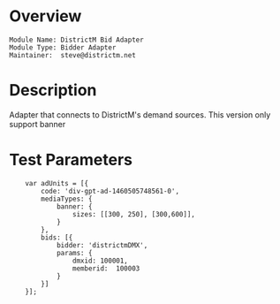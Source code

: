 # Overview

```
Module Name: DistrictM Bid Adapter
Module Type: Bidder Adapter
Maintainer:  steve@districtm.net
```

# Description

Adapter that connects to DistrictM's demand sources.
This version only support banner

# Test Parameters
```
    var adUnits = [{
        code: 'div-gpt-ad-1460505748561-0',
        mediaTypes: {
            banner: {
                sizes: [[300, 250], [300,600]],
            }
        },
        bids: [{
            bidder: 'districtmDMX',
            params: {
                dmxid: 100001,
                memberid:  100003
            }
        }]
    }];
```
